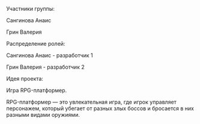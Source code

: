 Участники группы:

Сангинова Анаис

Грин Валерия

Распределение ролей:


Сангинова Анаис - разработчик 1

Грин Валерия - разработчик 2

Идея проекта:


Игра RPG-платформер.

RPG-платформер — это увлекательная игра, где игрок управляет персонажем, который убегает от разных злых боссов и бросается в них разными видами оружиями.

